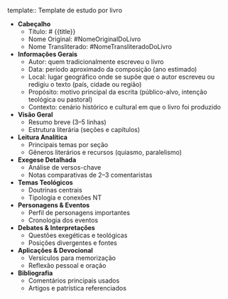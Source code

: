 template:: Template de estudo por livro

- **Cabeçalho**
	- Título: # {{title}}
	- Nome Original: #NomeOriginalDoLivro
	- Nome Transliterado: #NomeTransliteradoDoLivro
- **Informações Gerais**
	- Autor: quem tradicionalmente escreveu o livro
	- Data: período aproximado da composição (ano estimado)
	- Local: lugar geográfico onde se supõe que o autor escreveu ou redigiu o texto (país, cidade ou região)
	- Propósito: motivo principal da escrita (público-alvo, intenção teológica ou pastoral)
	- Contexto: cenário histórico e cultural em que o livro foi produzido
- **Visão Geral**
	- Resumo breve (3–5 linhas)
	- Estrutura literária (seções e capítulos)
- **Leitura Analítica**
	- Principais temas por seção
	- Gêneros literários e recursos (quiasmo, paralelismo)
- **Exegese Detalhada**
	- Análise de versos-chave
	- Notas comparativas de 2–3 comentaristas
- **Temas Teológicos**
	- Doutrinas centrais
	- Tipologia e conexões NT
- **Personagens & Eventos**
	- Perfil de personagens importantes
	- Cronologia dos eventos
- **Debates & Interpretações**
	- Questões exegéticas e teológicas
	- Posições divergentes e fontes
- **Aplicações & Devocional**
	- Versículos para memorização
	- Reflexão pessoal e oração
- **Bibliografia**
	- Comentários principais usados
	- Artigos e patrística referenciados